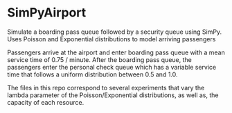 # SimPyAirport
Simulate a boarding pass queue followed by a security queue using SimPy. Uses Poisson and Exponential distributions to model arriving passengers

Passengers arrive at the airport and enter boarding pass queue with a mean service time of 0.75 / minute. After the boarding pass queue, the passengers enter the personal check queue which has a variable service time that follows a uniform distribution between 0.5 and 1.0.

The files in this repo correspond to several experiments that vary the lambda parameter of the Poisson/Exponential distributions, as well as, the capacity of each resource.
